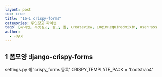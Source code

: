 ```yaml
---
layout: post
toc: true
title: "16-1 crispy-forms"
categories: 두잇장고 파이썬
tags: [파이썬, 두잇장고, 장고, 폼, CreateView, LoginRequiredMixin, UserPassesTestMixin, 폼꾸미기]
author:
  - 자무카
---
```


## 1 폼모양 django-crispy-forms
settings.py 에 'crispy_forms 등록'
CRISPY_TEMPLATE_PACK = 'bootstrap4'

